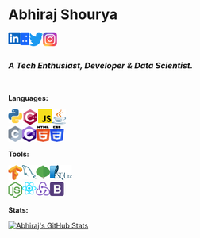# Abhiraj Shourya

<a href="https://www.linkedin.com/in/abhirajshourya/"><img align="left" alt="LinkedIn" width="24px" src="icons/linkedin-icon.svg" /></a>
<a href="https://jovian.ai/abhirajshourya"><img align="left" alt="Jovian" width="18px" src="icons/jovian.png" /></a>
<a href="https://twitter.com/abhirajshourya"><img align="left" alt="Twitter" width="28px" height="28px" src="icons/twitter.svg" /></a>
<a href="https://instagram.com/abhirajshourya"><img align="left" alt="Instagram" width="28px" src="icons/instagram-icon.svg" style="" /></a>

</br>
</br>

### **_A Tech Enthusiast, Developer & Data Scientist._**

<br>

**Languages:**
<div>
<img align="left" width="28px" src="icons/python.svg" />
<img align="left" width="32px" src="icons/cplusplus-original.svg" />
<img align="left" width="28px" src="icons/javascript.svg" />
<img align="left" width="28px" height="30px" src="icons/java.svg" />
</div>

<br>
<br>

<div>
<img align="left" width="28px" src="icons/c.svg" />
<img align="left" width="28px" src="icons/c-sharp.svg" />
<img align="left" width="28px" height="32px" src="icons/html-5.svg" />
<img align="left" width="28px" height="32px" src="icons/css-3.svg" />
</div>

<br>
<br>

**Tools:**

<img align="left" width="28px" src="icons/tensorflow.svg" />
<img align="left" width="28px" src="icons/mysql.svg" />
<img align="left" width="28px" height="28px" src="icons/mongodb-icon.svg" />
<img align="left" width="44px" height="30px" src="icons/sqlite.svg" />

<br>
<br>

<img align="left" width="28px" src="icons/nodejs-icon.svg" />
<img align="left" width="28px" src="icons/react.svg" />
<img align="left" width="28px" src="icons/redux.svg" />
<img align="left" width="28px" src="icons/bootstrap.svg" />

<br>
<br>

**Stats:**

[![Abhiraj's GitHub Stats](https://github-readme-stats.vercel.app/api?username=abhirajshourya&count_private=true&hide=issues,prs&theme=tokyonight)]()
